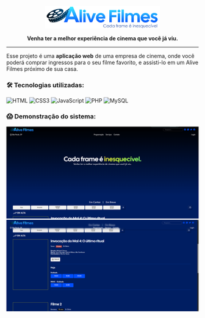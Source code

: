 <p align="center">
  <a href="https://github.com/pondianxz/Alive-Filmes-web">
    <img src="DESIGN/logo.png" width="300"/>
  </a>
</p>

<p align="center">
  <strong>Venha ter a melhor experiência de cinema que você já viu.</strong>
</p>
<hr>

Esse projeto é uma **aplicação web** de uma empresa de cinema, onde você poderá comprar ingressos para o seu filme favorito, e assisti-lo em um Alive Filmes próximo de sua casa.




### 🛠 Tecnologias utilizadas:

![HTML](https://img.shields.io/badge/HTML5-E34F26?logo=html5&logoColor=white&style=for-the-badge)
![CSS3](https://img.shields.io/badge/CSS3-1572B6?logo=css3&logoColor=white&style=for-the-badge)
![JavaScript](https://img.shields.io/badge/JavaScript-F7DF1E?logo=javascript&logoColor=black&style=for-the-badge)
![PHP](https://img.shields.io/badge/PHP-777BB4?logo=php&logoColor=white&style=for-the-badge)
![MySQL](https://img.shields.io/badge/MySQL-4479A1?logo=mysql&logoColor=white&style=for-the-badge)

### 😱 Demonstração do sistema:
<img src="DESIGN/demonstracao1.png"/>
<img src="DESIGN/demonstracao2.png"/>

